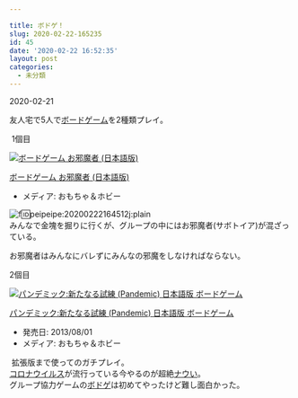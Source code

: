 ```yaml
---

title: ボドゲ！
slug: 2020-02-22-165235
id: 45
date: '2020-02-22 16:52:35'
layout: post
categories:
  - 未分類
---
```


2020-02-21

友人宅で5人で[ボードゲーム](http://d.hatena.ne.jp/keyword/%A5%DC%A1%BC%A5%C9%A5%B2%A1%BC%A5%E0)を2種類プレイ。

 1個目



[![ボードゲーム お邪魔者 (日本語版)](https://images-fe.ssl-images-amazon.com/images/I/41L81HjQ3ML._SL300_.jpg "ボードゲーム お邪魔者 (日本語版)")](https://www.amazon.co.jp/exec/obidos/ASIN/B004JM4682/peipeipe-22/)



[ボードゲーム お邪魔者 (日本語版)](https://www.amazon.co.jp/exec/obidos/ASIN/B004JM4682/peipeipe-22/)

*   メディア: おもちゃ＆ホビー







![f:id:peipeipe:20200222164512j:plain](https://cdn-ak.f.st-hatena.com/images/fotolife/p/peipeipe/20200222/20200222164512.jpg "f:id:peipeipe:20200222164512j:plain")  
みんなで金塊を掘りに行くが、グループの中にはお邪魔者(サボトイア)が混ざっている。

お邪魔者はみんなにバレずにみんなの邪魔をしなければならない。

2個目



[![パンデミック:新たなる試練 (Pandemic) 日本語版 ボードゲーム](https://images-fe.ssl-images-amazon.com/images/I/51sMRuD-I2L._SL300_.jpg "パンデミック:新たなる試練 (Pandemic) 日本語版 ボードゲーム")](https://www.amazon.co.jp/exec/obidos/ASIN/B00DKSX2TK/peipeipe-22/)



[パンデミック:新たなる試練 (Pandemic) 日本語版 ボードゲーム](https://www.amazon.co.jp/exec/obidos/ASIN/B00DKSX2TK/peipeipe-22/)

*   発売日: 2013/08/01
*   メディア: おもちゃ＆ホビー







 拡張版まで使ってのガチプレイ。  
[コロナウイルス](http://d.hatena.ne.jp/keyword/%A5%B3%A5%ED%A5%CA%A5%A6%A5%A4%A5%EB%A5%B9)が流行っている今やるのが超絶[ナウい](http://d.hatena.ne.jp/keyword/%A5%CA%A5%A6%A4%A4)。  
グループ協力ゲームの[ボドゲ](http://d.hatena.ne.jp/keyword/%A5%DC%A5%C9%A5%B2)は初めてやったけど難し面白かった。